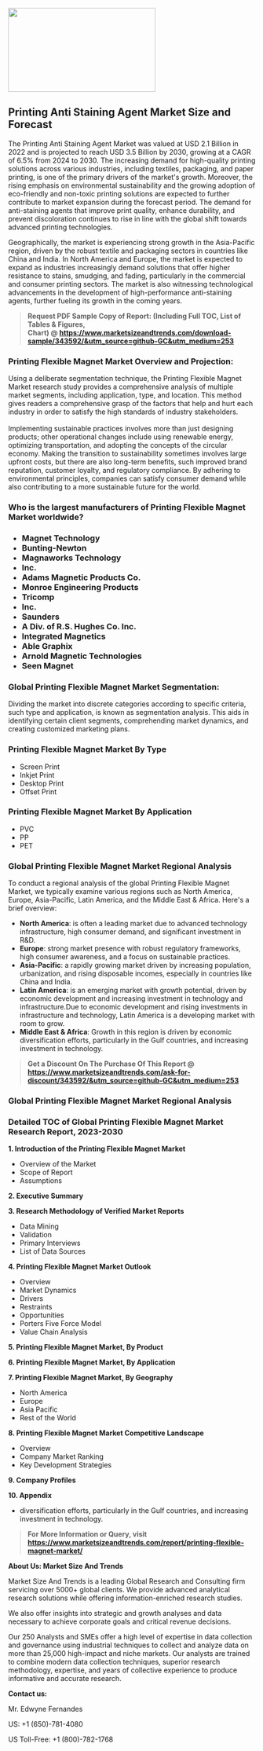 <p><img class="alignnone size-medium wp-image-20088" src="https://ffe5etoiles.com/wp-content/uploads/2024/12/MST1-300x171.png" alt="" width="300" height="171" /></p><h2>Printing Anti Staining Agent Market Size and Forecast</h2><p>The Printing Anti Staining Agent Market was valued at USD 2.1 Billion in 2022 and is projected to reach USD 3.5 Billion by 2030, growing at a CAGR of 6.5% from 2024 to 2030. The increasing demand for high-quality printing solutions across various industries, including textiles, packaging, and paper printing, is one of the primary drivers of the market's growth. Moreover, the rising emphasis on environmental sustainability and the growing adoption of eco-friendly and non-toxic printing solutions are expected to further contribute to market expansion during the forecast period. The demand for anti-staining agents that improve print quality, enhance durability, and prevent discoloration continues to rise in line with the global shift towards advanced printing technologies.</p><p>Geographically, the market is experiencing strong growth in the Asia-Pacific region, driven by the robust textile and packaging sectors in countries like China and India. In North America and Europe, the market is expected to expand as industries increasingly demand solutions that offer higher resistance to stains, smudging, and fading, particularly in the commercial and consumer printing sectors. The market is also witnessing technological advancements in the development of high-performance anti-staining agents, further fueling its growth in the coming years.</p></p><blockquote id="" class=""><strong>Request PDF Sample Copy of Report: (Including Full TOC, List of Tables &amp; Figures, Chart)&nbsp;@&nbsp;<strong><a href="https://www.marketsizeandtrends.com/download-sample/343592/&utm_source=github-GC&utm_medium=253" target="_blank">https://www.marketsizeandtrends.com/download-sample/343592/&utm_source=github-GC&utm_medium=253</a></strong></strong></blockquote><h3 id="" class="">Printing Flexible Magnet Market&nbsp;Overview and Projection:</h3><p id="" class="">Using a deliberate segmentation technique, the Printing Flexible Magnet Market research study provides a comprehensive analysis of multiple market segments, including application, type, and location. This method gives readers a comprehensive grasp of the factors that help and hurt each industry in order to satisfy the high standards of industry stakeholders. <br /> <br />Implementing sustainable practices involves more than just designing products; other operational changes include using renewable energy, optimizing transportation, and adopting the concepts of the circular economy. Making the transition to sustainability sometimes involves large upfront costs, but there are also long-term benefits, such improved brand reputation, customer loyalty, and regulatory compliance. By adhering to environmental principles, companies can satisfy consumer demand while also contributing to a more sustainable future for the world.</p><h3 id="" class="">Who is the largest manufacturers of&nbsp;Printing Flexible Magnet Market worldwide?</h3><h3 class=""><p><ul><li>Magnet Technology </li><li> Bunting-Newton </li><li> Magnaworks Technology </li><li> Inc. </li><li> Adams Magnetic Products Co. </li><li> Monroe Engineering Products </li><li> Tricomp </li><li> Inc. </li><li> Saunders </li><li> A Div. of R.S. Hughes Co. Inc. </li><li> Integrated Magnetics </li><li> Able Graphix </li><li> Arnold Magnetic Technologies </li><li> Seen Magnet</li></ul></p></h3><h3 id="" class="">Global&nbsp;Printing Flexible Magnet Market Segmentation:</h3><p id="" class="">Dividing the market into discrete categories according to specific criteria, such type and application, is known as segmentation analysis. This aids in identifying certain client segments, comprehending market dynamics, and creating customized marketing plans.</p><h3 id="" class="">Printing Flexible Magnet Market&nbsp;By Type</h3><p><p><ul><li>Screen Print</li><li> Inkjet Print</li><li> Desktop Print</li><li> Offset Print</p></li></ul></p></p><h3 id="" class="">Printing Flexible Magnet Market&nbsp;By Application</h3><p class=""><p><ul><li>PVC</li><li> PP</li><li> PET</li></ul></p></p><h3 id="" class="">Global Printing Flexible Magnet Market Regional Analysis</h3><p id="" class="">To conduct a regional analysis of the global Printing Flexible Magnet Market, we typically examine various regions such as North America, Europe, Asia-Pacific, Latin America, and the Middle East &amp; Africa. Here's a brief overview:</p><ul><li><strong>North America</strong>: is often a leading market due to advanced technology infrastructure, high consumer demand, and significant investment in R&amp;D.</li><li><strong>Europe</strong>: strong market presence with robust regulatory frameworks, high consumer awareness, and a focus on sustainable practices.</li><li><strong>Asia-Pacific</strong>: a rapidly growing market driven by increasing population, urbanization, and rising disposable incomes, especially in countries like China and India.</li><li><strong>Latin America</strong>: is an emerging market with growth potential, driven by economic development and increasing investment in technology and infrastructure.Due to economic development and rising investments in infrastructure and technology, Latin America is a developing market with room to grow.</li><li><strong>Middle East &amp; Africa</strong>: Growth in this region is driven by economic diversification efforts, particularly in the Gulf countries, and increasing investment in technology.</li></ul><blockquote id="" class=""><strong>Get a Discount On The Purchase Of This Report @ <strong><a href="https://www.marketsizeandtrends.com/ask-for-discount/343592/&utm_source=github-GC&utm_medium=253" target="_blank">https://www.marketsizeandtrends.com/ask-for-discount/343592/&utm_source=github-GC&utm_medium=253</a></strong></strong></blockquote><h3 id="" class="">Global Printing Flexible Magnet Market Regional Analysis</h3><h3 id="" class="">Detailed TOC of Global Printing Flexible Magnet Market Research Report, 2023-2030</h3><p id="" class=""><strong>1. Introduction of the Printing Flexible Magnet Market</strong></p><ul><li>Overview of the Market</li><li>Scope of Report</li><li>Assumptions</li></ul><p id="" class=""><strong>2. Executive Summary</strong></p><p id="" class=""><strong>3. Research Methodology of Verified Market Reports</strong></p><ul><li>Data Mining</li><li>Validation</li><li>Primary Interviews</li><li>List of Data Sources</li></ul><p id="" class=""><strong>4. Printing Flexible Magnet Market Outlook</strong></p><ul><li>Overview</li><li>Market Dynamics</li><li>Drivers</li><li>Restraints</li><li>Opportunities</li><li>Porters Five Force Model</li><li>Value Chain Analysis</li></ul><p id="" class=""><strong>5. Printing Flexible Magnet Market, By Product</strong></p><p id="" class=""><strong>6. Printing Flexible Magnet Market, By Application</strong></p><p id="" class=""><strong>7. Printing Flexible Magnet Market, By Geography</strong></p><ul><li>North America</li><li>Europe</li><li>Asia Pacific</li><li>Rest of the World</li></ul><p id="" class=""><strong>8. Printing Flexible Magnet Market Competitive Landscape</strong></p><ul><li>Overview</li><li>Company Market Ranking</li><li>Key Development Strategies</li></ul><p id="" class=""><strong>9. Company Profiles</strong></p><p id="" class=""><strong>10. Appendix</strong></p><ul><li>diversification efforts, particularly in the Gulf countries, and increasing investment in technology.</li></ul><blockquote id="" class=""><strong>For More Information or Query, visit <strong><strong><a href="https://www.marketsizeandtrends.com/report/printing-flexible-magnet-market/" target="_blank">https://www.marketsizeandtrends.com/report/printing-flexible-magnet-market/</a></strong></strong></strong></blockquote><p id="" class=""><strong>About Us: Market Size And Trends</strong></p><p id="" class="">Market Size And Trends is a leading Global Research and Consulting firm servicing over 5000+ global clients. We provide advanced analytical research solutions while offering information-enriched research studies.</p><p id="" class="">We also offer insights into strategic and growth analyses and data necessary to achieve corporate goals and critical revenue decisions.</p><p id="" class="">Our 250 Analysts and SMEs offer a high level of expertise in data collection and governance using industrial techniques to collect and analyze data on more than 25,000 high-impact and niche markets. Our analysts are trained to combine modern data collection techniques, superior research methodology, expertise, and years of collective experience to produce informative and accurate research.</p><p id="" class=""><strong>Contact us:</strong></p><p id="" class="">Mr. Edwyne Fernandes</p><p id="" class="">US: +1 (650)-781-4080</p><p id="" class="">US Toll-Free: +1 (800)-782-1768</p>
